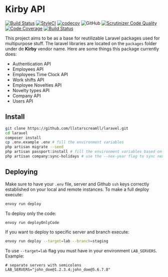 # Kirby API

[![Build Status](https://travis-ci.com/llstarscreamll/kirby-api.svg?branch=master)](https://travis-ci.com/llstarscreamll/kirby-api)
[![StyleCI](https://github.styleci.io/repos/171598863/shield?branch=master)](https://github.styleci.io/repos/171598863)
[![codecov](https://codecov.io/gh/llstarscreamll/kirby-api/branch/master/graph/badge.svg)](https://codecov.io/gh/llstarscreamll/laravel)
![GitHub](https://img.shields.io/github/license/llstarscreamll/kirby-api?logo=github)
[![Scrutinizer Code Quality](https://scrutinizer-ci.com/g/llstarscreamll/kirby-api/badges/quality-score.png?b=master)](https://scrutinizer-ci.com/g/llstarscreamll/kirby-api/?branch=master)
[![Code Coverage](https://scrutinizer-ci.com/g/llstarscreamll/kirby-api/badges/coverage.png?b=master)](https://scrutinizer-ci.com/g/llstarscreamll/kirby-api/?branch=master)
[![Build Status](https://scrutinizer-ci.com/g/llstarscreamll/kirby-api/badges/build.png?b=master)](https://scrutinizer-ci.com/g/llstarscreamll/kirby-api/build-status/master)

This project aims to be as a base for reutilizable Laravel packages used for multipurpose stuff. The laravel libraries are located on the `packages` folder under de **Kirby** vendor name. Here are some things this package currently does:

- Authentication API
- Employees API
- Employees Time Clock API
- Work shifts API
- Employee Novelties API
- Novelty types API
- Company API
- Users API

## Install

```bash
git clone https://github.com/llstarscreamll/laravel.git
cd laravel
composer install
cp .env.example .env # fill the environment variables
php artisan migrate --seed
php artisan passport:install # fill the environment variables based on output
php artisan company:sync-holidays # use the --nex-year flag to sync next year holidays
```

## Deploying

Make sure to have your `.env` file, server and Github `ssh` keys correctly established on your local and remote instances. To make a full deploy execute:

```bash
envoy run deploy
```

To deploy only the code:

```bash
envoy run deployOnlyCode
```

If you want to deploy to specific server and branch execute:

```bash
envoy run deploy --target=lab --branch=staging
```

To use `--target=lab` flag you must have in your environment `LAB_SERVERS`. Example:

```
# separate servers with semicolons
LAB_SERVERS="john_doe@1.2.3.4;john_doe@5.6.7.8"
```
